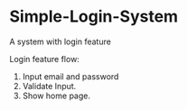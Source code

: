 # Simple-Login-System
A system with login feature

Login feature flow:
1. Input email and password
2. Validate Input.
3. Show home page. 
